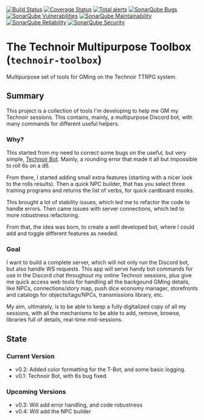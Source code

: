 [![Build Status](https://travis-ci.org/YoshiEnVerde/technoir-toolbox.svg?branch=master)](https://travis-ci.org/YoshiEnVerde/technoir-toolbox)
[![Coverage Status](https://coveralls.io/repos/github/YoshiEnVerde/technoir-toolbox/badge.svg?branch=master)](https://coveralls.io/github/YoshiEnVerde/technoir-toolbox?branch=master)
[![Total alerts](https://img.shields.io/lgtm/alerts/g/YoshiEnVerde/technoir-toolbox.svg?logo=lgtm&logoWidth=18)](https://lgtm.com/projects/g/YoshiEnVerde/technoir-toolbox/alerts/)
[![SonarQube Bugs](https://sonarcloud.io/api/project_badges/measure?project=yoshienverde-github%3Atechnoir-toolbox&metric=bugs)](https://sonarcloud.io/dashboard?id=yoshienverde-github%3Atechnoir-toolbox)
[![SonarQube Vulnerabilities](https://sonarcloud.io/api/project_badges/measure?project=yoshienverde-github%3Atechnoir-toolbox&metric=vulnerabilities)](https://sonarcloud.io/dashboard?id=yoshienverde-github%3Atechnoir-toolbox)
[![SonarQube Maintainability](https://sonarcloud.io/api/project_badges/measure?project=yoshienverde-github%3Atechnoir-toolbox&metric=sqale_rating)](https://sonarcloud.io/dashboard?id=yoshienverde-github%3Atechnoir-toolbox)
[![SonarQube Reliability](https://sonarcloud.io/api/project_badges/measure?project=yoshienverde-github%3Atechnoir-toolbox&metric=reliability_rating)](https://sonarcloud.io/dashboard?id=yoshienverde-github%3Atechnoir-toolbox)
[![SonarQube Security](https://sonarcloud.io/api/project_badges/measure?project=yoshienverde-github%3Atechnoir-toolbox&metric=security_rating)](https://sonarcloud.io/dashboard?id=yoshienverde-github%3Atechnoir-toolbox)

# The Technoir Multipurpose Toolbox (`technoir-toolbox`)
Multipurpose set of tools for GMing on the Technoir TTRPG system.

## Summary
This project is a collection of tools I'm developing to help me GM my Technoir sessions.
This contains, mainly, a multipurpose Discord bot, with many commands for different useful helpers.

### Why?
This started from my need to correct some bugs on the useful, but very simple, [Technoir Bot](https://glitch.com/~technoir-bot "Original Technoir Bot's Page"). Mainly, a rounding error that made it all but impossible to roll 6s on a d6.

From there, I started adding small extra features (starting with a nicer look to the rolls results). Then a quick NPC builder, that has you select three training programs and returns the list of verbs, for quick cardboard mooks.

This brought a lot of stability issues, which led me to refactor the code to handle errors. Then came issues with server connections, which led to more robustness refactoring.

From that, the idea was born, to create a well developed bot, where I could add and toggle different features as needed.

### Goal
I want to build a complete server, which will not only run the Discord bot, but also handle WS requests.
This app will serve handy bot commands for use in the Discord chat throughout my online Technoir sessions, plus give me quick access web tools for handling all the backgound GMing details, like NPCs, connections/story map, push dice economy manager, storefronts and catalogs for objects/tags/NPCs, transmissions library, etc.

My aim, ultimately, is to be able to keep a fully digitalized copy of all my sessions, with all the mechanisms to be able to add, remove, browse, libraries full of details, real-time mid-sessions.

## State
### Current Version
- v0.2: Added color formatting for the T-Bot, and some basic logging.
- v0.1: Technoir Bot, with 6s bug fixed.

### Upcoming Versions
- v0.3: Will add error handling, and code robustness
- v0.4: Will add the NPC builder
